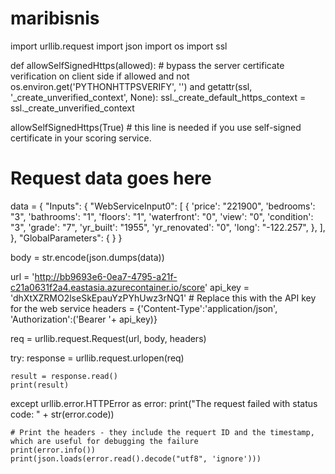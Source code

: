 # maribisnis
import urllib.request
import json
import os
import ssl

def allowSelfSignedHttps(allowed):
    # bypass the server certificate verification on client side
    if allowed and not os.environ.get('PYTHONHTTPSVERIFY', '') and getattr(ssl, '_create_unverified_context', None):
        ssl._create_default_https_context = ssl._create_unverified_context

allowSelfSignedHttps(True) # this line is needed if you use self-signed certificate in your scoring service.

# Request data goes here
data = {
    "Inputs": {
        "WebServiceInput0":
        [
            {
                'price': "221900",
                'bedrooms': "3",
                'bathrooms': "1",
                'floors': "1",
                'waterfront': "0",
                'view': "0",
                'condition': "3",
                'grade': "7",
                'yr_built': "1955",
                'yr_renovated': "0",
                'long': "-122.257",
            },
        ],
    },
    "GlobalParameters": {
    }
}

body = str.encode(json.dumps(data))

url = 'http://bb9693e6-0ea7-4795-a21f-c21a0631f2a4.eastasia.azurecontainer.io/score'
api_key = 'dhXtXZRMO2lseSkEpauYzPYhUwz3rNQ1' # Replace this with the API key for the web service
headers = {'Content-Type':'application/json', 'Authorization':('Bearer '+ api_key)}

req = urllib.request.Request(url, body, headers)

try:
    response = urllib.request.urlopen(req)

    result = response.read()
    print(result)
except urllib.error.HTTPError as error:
    print("The request failed with status code: " + str(error.code))

    # Print the headers - they include the requert ID and the timestamp, which are useful for debugging the failure
    print(error.info())
    print(json.loads(error.read().decode("utf8", 'ignore')))
